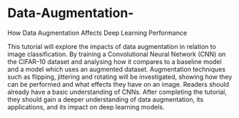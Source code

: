 # Data-Augmentation-
How Data Augmentation Affects Deep Learning Performance

This tutorial will explore the impacts of data augmentation in relation to image classification. By training a Convolutional Neural Network (CNN) on the CIFAR-10 dataset and analysing how it compares to a baseline model and a model which uses an augmented dataset. Augmentation techniques such as flipping, jittering and rotating will be investigated, showing how they can be performed and what effects they have on an image. Readers should already have a basic understanding of CNNs. After completing the tutorial, they should gain a deeper understanding of data augmentation, its applications, and its impact on deep learning models.
